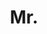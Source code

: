 ---
name: Rodrigo de Bem
title: Mr.
email: rodrigo@robots.ox.ac.uk
website: http://www.robots.ox.ac.uk/~rodrigo/
note: Examined by Dr. Adrian Hilton
category: Graduated PhD Students
photo: 
---